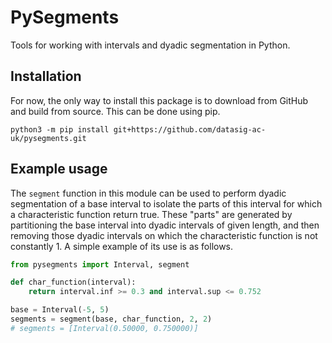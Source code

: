 # PySegments
Tools for working with intervals and dyadic segmentation in Python.

## Installation
For now, the only way to install this package is to download from GitHub and build from source. This can be done using pip.
```
python3 -m pip install git+https://github.com/datasig-ac-uk/pysegments.git
```

## Example usage
The `segment` function in this module can be used to perform dyadic segmentation of a base interval to isolate the parts of this interval for which a characteristic function return true. These "parts" are generated by partitioning the base interval into dyadic intervals of given length, and then removing those dyadic intervals on which the characteristic function is not constantly 1. A simple example of its use is as follows.
```python
from pysegments import Interval, segment

def char_function(interval):
    return interval.inf >= 0.3 and interval.sup <= 0.752

base = Interval(-5, 5)
segments = segment(base, char_function, 2, 2)
# segments = [Interval(0.50000, 0.750000)]
```

